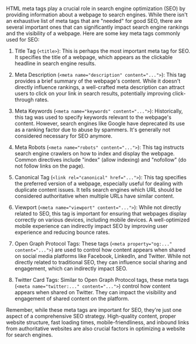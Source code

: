 <!-- pagetitle:Basic SEO -->
<!-- pagelayout:page.php -->
<!-- pagedate:4/7/2024 -->
<!-- pageimage:pages/posts/images/plugins.webp -->
<!-- pageexcerpt:Meta tags and the role that they play in basic SEO. -->
<!-- pagekeywords:meta,tags,keywords,open,graph -->
<!-- pageauthor:Scary le Poo -->
<!-- pagetype:article -->


HTML meta tags play a crucial role in search engine optimization (SEO) by providing information about a webpage to search engines. While there isn't an exhaustive list of meta tags that are "needed" for good SEO, there are several important ones that can significantly impact search engine rankings and the visibility of a webpage. Here are some key meta tags commonly used for SEO:

1. Title Tag (`<title>`): This is perhaps the most important meta tag for SEO. It specifies the title of a webpage, which appears as the clickable headline in search engine results.

2. Meta Description (`<meta name="description" content="...">`): This tag provides a brief summary of the webpage's content. While it doesn't directly influence rankings, a well-crafted meta description can attract users to click on your link in search results, potentially improving click-through rates.

3. Meta Keywords (`<meta name="keywords" content="...">`): Historically, this tag was used to specify keywords relevant to the webpage's content. However, search engines like Google have deprecated its use as a ranking factor due to abuse by spammers. It's generally not considered necessary for SEO anymore.

4. Meta Robots (`<meta name="robots" content="...">`): This tag instructs search engine crawlers on how to index and display the webpage. Common directives include "index" (allow indexing) and "nofollow" (do not follow links on the page).

5. Canonical Tag (`<link rel="canonical" href="...">`): This tag specifies the preferred version of a webpage, especially useful for dealing with duplicate content issues. It tells search engines which URL should be considered authoritative when multiple URLs have similar content.

6. Viewport (`<meta name="viewport" content="...">`): While not directly related to SEO, this tag is important for ensuring that webpages display correctly on various devices, including mobile devices. A well-optimized mobile experience can indirectly impact SEO by improving user experience and reducing bounce rates.

7. Open Graph Protocol Tags: These tags (`<meta property="og:..." content="...">`) are used to control how content appears when shared on social media platforms like Facebook, LinkedIn, and Twitter. While not directly related to traditional SEO, they can influence social sharing and engagement, which can indirectly impact SEO.

8. Twitter Card Tags: Similar to Open Graph Protocol tags, these meta tags (`<meta name="twitter:..." content="...">`) control how content appears when shared on Twitter. They can impact the visibility and engagement of shared content on the platform.

Remember, while these meta tags are important for SEO, they're just one aspect of a comprehensive SEO strategy. High-quality content, proper website structure, fast loading times, mobile-friendliness, and inbound links from authoritative websites are also crucial factors in optimizing a website for search engines.